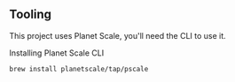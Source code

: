 ## Tooling

This project uses Planet Scale, you'll need the CLI to use it.

Installing Planet Scale CLI

```bash
brew install planetscale/tap/pscale
```
